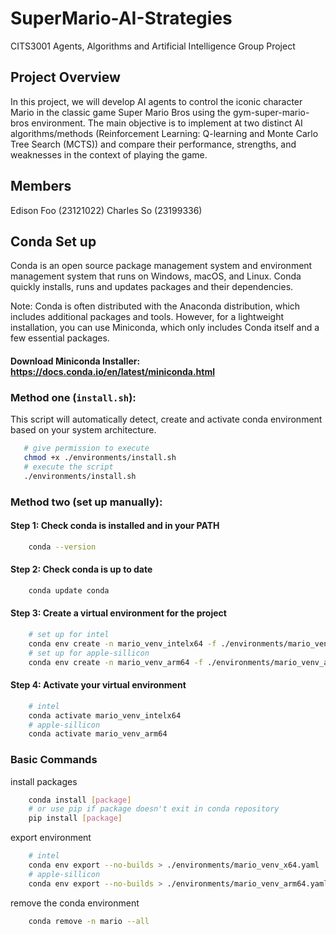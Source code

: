 # SuperMario-AI-Strategies
CITS3001 Agents, Algorithms and Artificial Intelligence Group Project

## Project Overview
In this project, we will develop AI agents to control the iconic character Mario in the classic game Super Mario Bros using the gym-super-mario-bros environment. The main objective is to implement at two distinct AI algorithms/methods (Reinforcement Learning: Q-learning and Monte Carlo Tree Search (MCTS)) and compare their performance, strengths, and weaknesses in the context of playing the game.

## Members
Edison Foo (23121022) Charles So (23199336)

## Conda Set up
Conda is an open source package management system and environment management system that runs on Windows, macOS, and Linux. Conda quickly installs, runs and updates packages and their dependencies.

Note: Conda is often distributed with the Anaconda distribution, which includes additional packages and tools. However, for a lightweight installation, you can use Miniconda, which only includes Conda itself and a few essential packages.

#### Download Miniconda Installer: https://docs.conda.io/en/latest/miniconda.html
### Method one (`install.sh`):
This script will automatically detect, create and activate conda environment based on your system architecture.
```bash
   # give permission to execute
   chmod +x ./environments/install.sh
   # execute the script
   ./environments/install.sh
```
### Method two (set up manually):
#### Step 1: Check conda is installed and in your PATH
```bash
    conda --version
```
#### Step 2: Check conda is up to date
```bash
    conda update conda
```
#### Step 3: Create a virtual environment for the project
```bash
    # set up for intel
    conda env create -n mario_venv_intelx64 -f ./environments/mario_venv_x64.yaml
    # set up for apple-sillicon
    conda env create -n mario_venv_arm64 -f ./environments/mario_venv_arm64.yaml
```
#### Step 4: Activate your virtual environment
```bash
    # intel
    conda activate mario_venv_intelx64
    # apple-sillicon
    conda activate mario_venv_arm64
```
### Basic Commands
install packages
```bash
    conda install [package]
    # or use pip if package doesn't exit in conda repository
    pip install [package]
```

export environment
```bash
    # intel
    conda env export --no-builds > ./environments/mario_venv_x64.yaml
    # apple-sillicon
    conda env export --no-builds > ./environments/mario_venv_arm64.yaml
```
remove the conda environment
```bash
    conda remove -n mario --all
```
